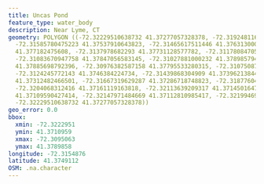 ```yaml
---
title: Uncas Pond
feature_type: water_body
description: Near Lyme, CT
geometry: POLYGON ((-72.32229510638732 41.37277057328378, -72.31924811694654 41.37428417933429,
  -72.31585780475223 41.37537910643823, -72.31465617511446 41.37631300028617, -72.31474200580261
  41.377182475608, -72.3137978682293 41.37731128577782, -72.31178084705088 41.37888918966091,
  -72.31083670947758 41.37847056583145, -72.31027881000232 41.37898579477746, -72.30950633380621
  41.37885698792396, -72.30976382587158 41.37795533280315, -72.31075087878853 41.37618418813865,
  -72.3124245772143 41.3746384224734, -72.31439868304909 41.3739621384437, -72.31521407458882
  41.37312482466501, -72.31667319629287 41.37286718748823, -72.31877604816033 41.37186883378931,
  -72.3204068312416 41.37161119163818, -72.32113639209317 41.37145016477498, -72.32130805347037
  41.37109590427414, -72.32147971484669 41.37112810985417, -72.32199469897742 41.37193324416749,
  -72.32229510638732 41.37277057328378))
geo_error: 0.0
bbox:
  xmin: -72.3222951
  ymin: 41.3710959
  xmax: -72.3095063
  ymax: 41.3789858
longitude: -72.3154876
latitude: 41.3749112
OSM: .na.character
---
```

